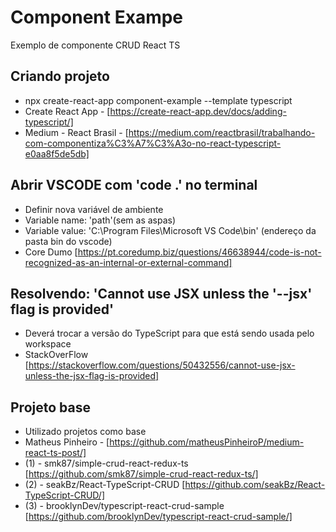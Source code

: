 # Component Exampe

Exemplo de componente CRUD React TS

## Criando projeto

* npx create-react-app component-example --template typescript
* Create React App - [https://create-react-app.dev/docs/adding-typescript/]
* Medium - React Brasil - [https://medium.com/reactbrasil/trabalhando-com-componentiza%C3%A7%C3%A3o-no-react-typescript-e0aa8f5de5db]

## Abrir VSCODE com 'code .' no terminal

* Definir nova variável de ambiente
* Variable name: 'path'(sem as aspas)
* Variable value: 'C:\Program Files\Microsoft VS Code\bin' (endereço da pasta bin do vscode)
* Core Dumo [https://pt.coredump.biz/questions/46638944/code-is-not-recognized-as-an-internal-or-external-command]

## Resolvendo: 'Cannot use JSX unless the '--jsx' flag is provided'
* Deverá trocar a versão do TypeScript para que está sendo usada pelo workspace
* StackOverFlow [https://stackoverflow.com/questions/50432556/cannot-use-jsx-unless-the-jsx-flag-is-provided]

## Projeto base
* Utilizado projetos como base
* Matheus Pinheiro - [https://github.com/matheusPinheiroP/medium-react-ts-post/]
* (1) - smk87/simple-crud-react-redux-ts [https://github.com/smk87/simple-crud-react-redux-ts/]
* (2) - seakBz/React-TypeScript-CRUD [https://github.com/seakBz/React-TypeScript-CRUD/]
* (3) - brooklynDev/typescript-react-crud-sample [https://github.com/brooklynDev/typescript-react-crud-sample/]









